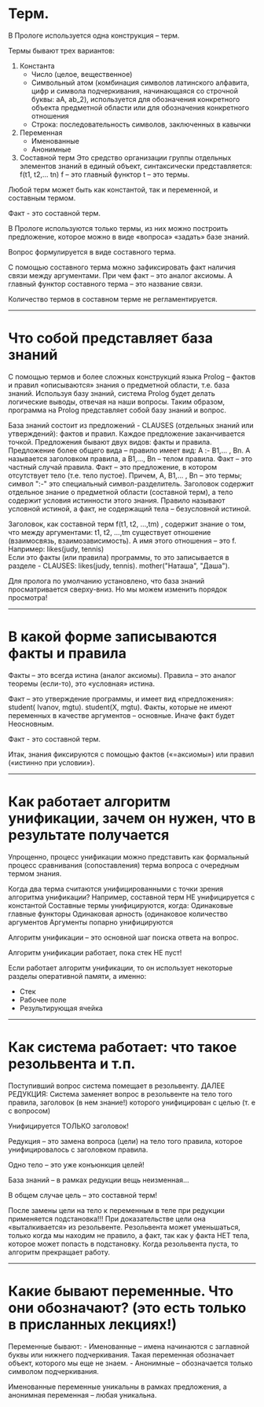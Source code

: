 # Терм.

В Прологе используется одна конструкция – терм.

Термы бывают трех вариантов:
1. Константа
    - Число (целое, вещественное)
    - Символьный атом (комбинация символов латинского алфавита, цифр и символа подчеркивания, начинающаяся со строчной буквы: aA, ab_2), используется для обозначения конкретного объекта предметной области или для обозначения конкретного отношения
    - Строка: последовательность символов, заключенных в кавычки
2. Переменная
    - Именованные
    - Анонимные
3. Составной терм
  Это средство организации группы отдельных элементов знаний в единый  объект,  синтаксически представляется:
f(t1, t2,… tn)
f – это главный функтор
t – это термы.

Любой терм может быть как константой, так и переменной, и составным термом.

Факт - это составной терм.

В Прологе используются только термы, из них можно построить предложение, которое можно в виде «вопроса» «задать» базе знаний.

Вопрос формулируется в виде составного терма.

С помощью составного терма можно зафиксировать факт наличия связи между аргументами. При чем факт – это аналог аксиомы. А главный функтор составного терма – это название связи.

Количество термов в составном терме не регламентируется.

---------------------------

# Что собой представляет база знаний

С помощью термов и более сложных конструкций языка Prolog – фактов и правил «описываются» знания о предметной области, т.е. база знаний.  Используя базу знаний, система Prolog будет делать логические выводы, отвечая на наши вопросы. Таким образом, программа на Prolog представляет собой базу знаний и вопрос. 

База знаний состоит из предложений - CLAUSES (отдельных знаний или утверждений): фактов и правил. Каждое предложение заканчивается точкой. Предложения бывают двух видов: факты и правила. Предложение более общего вида – правило  имеет вид:
	A :- B1,... , Bn. 
A называется заголовком правила, а B1,..., Bn – телом правила.
Факт – это частный случай правила. Факт – это предложение, в котором отсутствует тело (т.е. тело пустое). 
Причем,  A,  B1,... , Bn     – это термы;    символ ":-" это специальный символ-разделитель.
Заголовок содержит отдельное знание о предметной области (составной терм), а тело содержит условия истинности этого знания. Правило называют условной истиной, а факт, не содержащий тела – безусловной истиной.

Заголовок, как составной терм  f(t1, t2, …,tm) , содержит знание о том, что между аргументами: t1, t2, …,tm существует отношение (взаимосвязь, взаимозависимость). А имя этого отношения – это f.  Например:   likes(judy, tennis)      
Если это факты (или правила) программы, то это записывается в разделе - CLAUSES:
likes(judy, tennis).
mother("Наташа", "Даша").


Для пролога по умолчанию установлено, что база знаний просматривается сверху-вниз. Но мы можем изменить порядок просмотра!

---------------------------

# В какой форме записываются факты и правила

Факты – это всегда истина (аналог аксиомы).
Правила – это аналог теоремы (если-то), это «условная» истина.

Факт – это утверждение программы, и имеет вид «предложения»:
student( Ivanov, mgtu).
student(X, mgtu).
Факты, которые не имеют переменных в качестве аргументов – основные. Иначе факт будет Неосновным.

Факт - это составной терм.

Итак, знания фиксируются с помощью фактов («=аксиомы») или правил («истинно при условии»).


---------------------------

# Как работает алгоритм унификации, зачем он нужен, что в результате получается

Упрощенно, процесс унификации можно представить как формальный процесс сравнивания (сопоставления) терма вопроса с очередным термом знания.

Когда два терма считаются унифицированными с точки зрения алгоритма унификации?
Например, составной терм НЕ унифицируется с константой
Составные термы унифицируются, когда:
Одинаковые главные функторы
Одинаковая арность (одинаковое количество аргументов
Аргументы попарно унифицируются

Алгоритм унификации – это основной шаг поиска ответа на вопрос.

Алгоритм унификации работает, пока стек НЕ пуст!

Если работает алгоритм унификации, то он использует некоторые разделы оперативной памяти, а именно:
 - Стек
 - Рабочее поле
 - Результирующая ячейка


---------------------------

# Как система работает: что такое резольвента и т.п.

Поступивший вопрос система помещает в резольвенту.
ДАЛЕЕ РЕДУКЦИЯ:
Система заменяет вопрос в резольвенте на тело того правила, заголовок (в нем знание!) которого унифицирован с целью (т. е с вопросом)

Унифицируется ТОЛЬКО заголовок!

Редукция – это замена вопроса (цели) на тело того правила, которое унифицировалось с заголовком правила.

Одно тело – это уже конъюнкция целей!

База знаний – в рамках редукции вещь неизменная…

В общем случае цель – это составной терм!

После замены цели на тело к переменным в теле при редукции применяется подстановка!!!
При доказательстве цели она «выталкивается» из резольвенте.
Резольвента может уменьшаться, только когда мы находим не правило, а факт, так как у факта НЕТ тела, которое может попасть в подстановку.
Когда резольвента пуста, то алгоритм прекращает работу.

---------------------------

# Какие бывают переменные. Что они обозначают? (это есть только в присланных лекциях!)


Переменные бывают:
    - Именованные – имена начинаются с заглавной буквы или нижнего подчеркивания. Такая переменная обозначает объект, которого мы еще не знаем.
    - Анонимные – обозначается только символом подчеркивания.

Именованные переменные уникальны в рамках предложения, а анонимная переменная – любая уникальна.
